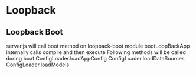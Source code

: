 # Loopback 
## Loopback Boot
server.js will call boot method on loopback-boot module
bootLoopBackApp internally calls compile and then execute
Following methods will be called during boat
ConfigLoader.loadAppConfig
ConfigLoader.loadDataSources
ConfigLoader.loadModels




